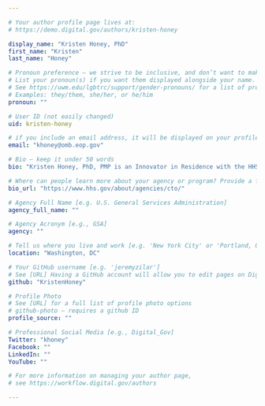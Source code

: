 ```yaml
---

# Your author profile page lives at:
# https://demo.digital.gov/authors/kristen-honey

display_name: "Kristen Honey, PhD"
first_name: "Kristen"
last_name: "Honey"

# Pronoun preference — we strive to be inclusive, and don’t want to make assumptions on a person’s first name (be it a gender-neutral name, or is one more common in languages other than English). Learn more http://www.MyPronouns.org
# List your pronoun(s) if you want them displayed alongside your name. Leave it blank and we'll use just your name.
# See https://uwm.edu/lgbtrc/support/gender-pronouns/ for a list of pronouns
# Examples: they/them, she/her, or he/him
pronoun: ""

# User ID (not easily changed)
uid: kristen-honey

# if you include an email address, it will be displayed on your profile page
email: "khoney@omb.eop.gov"

# Bio — keep it under 50 words
bio: "Kristen Honey, PhD, PMP is an Innovator in Residence with the HHS Office of the Chief Technology Officer, U.S. Department of Health and Human Services (HHS)."

# Where can people learn more about your agency or program? Provide a full URL [e.g. 'https://www.example.gov/']
bio_url: "https://www.hhs.gov/about/agencies/cto/"

# Agency Full Name [e.g. U.S. General Services Administration]
agency_full_name: ""

# Agency Acronym [e.g., GSA]
agency: ""

# Tell us where you live and work [e.g. 'New York City' or 'Portland, OR']
location: "Washington, DC"

# Your GitHub username [e.g. 'jeremyzilar']
# See [URL] Having a GitHub account will allow you to edit pages on DigitalGov. The image used in your GitHub account can also be used to populate your digital.gov profile photo.
github: "KristenHoney"

# Profile Photo
# See [URL] for a full list of profile photo options
# github-photo — requires a github ID
profile_source: ""

# Professional Social Media [e.g., Digital_Gov]
Twitter: "khoney"
Facebook: ""
LinkedIn: ""
YouTube: ""

# For more information on managing your author page,
# see https://workflow.digital.gov/authors

---
```

